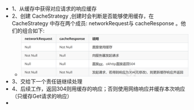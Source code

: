 - 1、从缓存中获得对应请求的响应缓存
- 2、创建 CacheStrategy ,创建时会判断是否能够使用缓存，在 CacheStrategy 中存在两个成员: networkRequest与 cacheResponse 。他们的组合如下:
	- ![image.png](../assets/image_1689858564275_0.png)
- 3、交给下一个责任链继续处理
- 4、后续工作，返回304则用缓存的响应；否则使用网络响应并缓存本次响应（只缓存Get请求的响应）
-